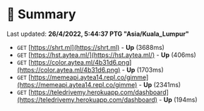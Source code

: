 # 📖 Summary
Last updated: **26/4/2022, 5:44:37 PTG "Asia/Kuala_Lumpur"**

- `GET` [https://shrt.ml](https://shrt.ml) - **Up** (3688ms)
- `GET` [https://hst.aytea.ml/](https://hst.aytea.ml/) - **Up** (406ms)
- `GET` [https://color.aytea.ml/4b31d6.png](https://color.aytea.ml/4b31d6.png) - **Up** (1703ms)
- `GET` [https://memeapi.aytea14.repl.co/gimme](https://memeapi.aytea14.repl.co/gimme) - **Up** (2341ms)
- `GET` [https://teledrivemy.herokuapp.com/dashboard](https://teledrivemy.herokuapp.com/dashboard) - **Up** (194ms)
